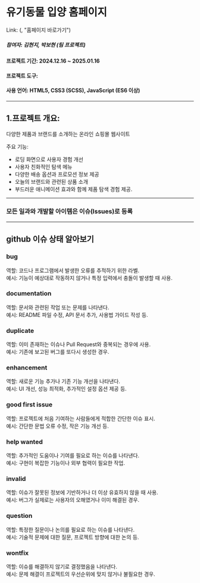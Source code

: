 # 유기동물 입양 홈페이지
Link: (, "홈페이지 바로가기")

##### 참여자: 김현지, 박보현 (팀 프로젝트)
  
#### 프로젝트 기간: 2024.12.16 ~ 2025.01.16
  
#### 프로젝트 도구: 
  
#### 사용 언어: HTML5, CSS3 (SCSS), JavaScript (ES6 이상)  
****
  
## 1.프로젝트 개요: 
  다양한 제품과 브랜드를 소개하는 온라인 쇼핑몰 웹사이트  
  
  주요 기능:  
  - 로딩 화면으로 사용자 경험 개선
  - 사용자 친화적인 탐색 메뉴
  - 다양한 배송 옵션과 프로모션 정보 제공
  - 오늘의 브랜드와 관련된 상품 소개
  - 부드러운 애니메이션 효과와 함께 제품 탐색 경험 제공.  
****

### 모든 일과와 개발할 아이템은 이슈(Issues)로 등록

***

## github 이슈 상태 알아보기
### bug
역할: 코드나 프로그램에서 발생한 오류를 추적하기 위한 라벨.  
예시: 기능이 예상대로 작동하지 않거나 특정 입력에서 충돌이 발생할 때 사용.  

### documentation
역할: 문서와 관련된 작업 또는 문제를 나타낸다.  
예시: README 파일 수정, API 문서 추가, 사용법 가이드 작성 등.  

### duplicate
역할: 이미 존재하는 이슈나 Pull Request와 중복되는 경우에 사용.  
예시: 기존에 보고된 버그를 또다시 생성한 경우.  

### enhancement
역할: 새로운 기능 추가나 기존 기능 개선을 나타낸다.  
예시: UI 개선, 성능 최적화, 추가적인 설정 옵션 제공 등.  

### good first issue
역할: 프로젝트에 처음 기여하는 사람들에게 적합한 간단한 이슈 표시.  
예시: 간단한 문법 오류 수정, 작은 기능 개선 등.  

### help wanted
역할: 추가적인 도움이나 기여를 필요로 하는 이슈를 나타낸다.  
예시: 구현이 복잡한 기능이나 외부 협력이 필요한 작업.  

### invalid
역할: 이슈가 잘못된 정보에 기반하거나 더 이상 유효하지 않을 때 사용.  
예시: 버그가 실제로는 사용자의 오해였거나 이미 해결된 경우.  

### question
역할: 특정한 질문이나 논의를 필요로 하는 이슈를 나타낸다.  
예시: 기술적 문제에 대한 질문, 프로젝트 방향에 대한 논의 등.  

### wontfix
역할: 이슈를 해결하지 않기로 결정했음을 나타낸다.  
예시: 문제 해결이 프로젝트의 우선순위에 맞지 않거나 불필요한 경우.  